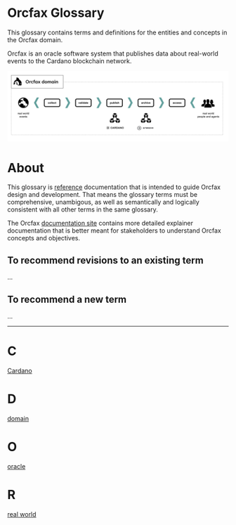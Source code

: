 # Orcfax Glossary

This glossary contains terms and definitions for the entities and concepts in the Orcfax domain.

Orcfax is an oracle software system that publishes data about real-world events to the Cardano blockchain network.

![Orcfax domain](assets/orcfax-concept-june2024.png)

# About
This glossary is [reference](https://diataxis.fr/reference-explanation/) documentation that is intended to guide Orcfax design and development.
That means the glossary terms must be comprehensive, unambigous, as well as semantically and logically consistent with all other terms in the same glossary.

The Orcfax [documentation site](https://docs.orcfax.io) contains more detailed explainer documentation that is better meant for stakeholders to understand Orcfax concepts and objectives.

## To recommend revisions to an existing term
...

## To recommend a new term
...



--------

# C

[Cardano](terms/cardano.md)

# D

[domain](terms/domain.md)

# O

[oracle](terms/oracle.md)

# R

[real world](terms/real-world.md)

